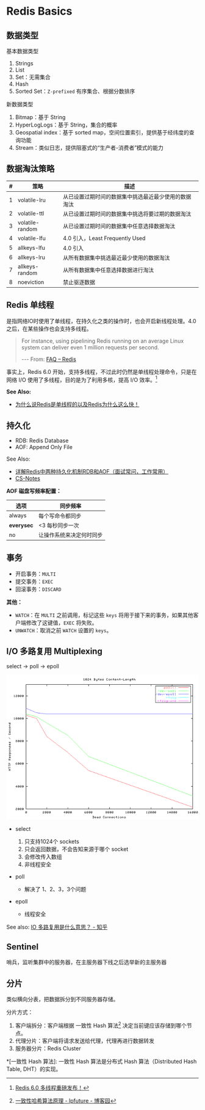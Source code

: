 # Redis Basics

## 数据类型

基本数据类型

1. Strings
2. List
3. Set：无需集合
4. Hash
5. Sorted Set：`Z-prefixed` 有序集合、根据分数排序

新数据类型

1. Bitmap：基于 String
2. HyperLogLogs：基于 String，集合的概率
3. Geospatial index：基于 sorted map，空间位置索引，提供基于经纬度的查询功能
4. Stream：类似日志，提供阻塞式的“生产者-消费者”模式的能力

## 数据淘汰策略

\# | 策略            | 描述                                                 |
---| --------------- | ---------------------------------------------------- |
1| volatile-lru    | 从已设置过期时间的数据集中挑选最近最少使用的数据淘汰 |
2| volatile-ttl    | 从已设置过期时间的数据集中挑选将要过期的数据淘汰     |
3| volatile-random | 从已设置过期时间的数据集中任意选择数据淘汰           |
4| volatile-lfu    | 4.0 引入，Least Frequently Used                      |
5| allkeys-lfu     | 4.0 引入                                             |
6| allkeys-lru     | 从所有数据集中挑选最近最少使用的数据淘汰             |
7| allkeys-random  | 从所有数据集中任意选择数据进行淘汰                   |
8| noeviction      | 禁止驱逐数据                                         |

## Redis 单线程

是指网络IO时使用了单线程，在持久化之类的操作时，也会开启新线程处理。4.0之后，在某些操作也会支持多线程。

> For instance, using pipelining Redis running on an average Linux system can deliver even 1 million requests per second.
>
> --- From: [FAQ – Redis](https://redis.io/topics/faq)

事实上，Redis 6.0 开始，支持多线程，不过此时仍然是单线程处理命令，只是在网络 I/O 使用了多线程，目的是为了利用多核，提高 I/O 效率。[^redis-6.0]

**See Also:**

- [为什么说Redis是单线程的以及Redis为什么这么快！](https://blog.csdn.net/xlgen157387/article/details/79470556)

[^redis-6.0]: [Redis 6.0 多线程重磅发布！](https://www.cnblogs.com/gz666666/p/12901507.html)

## 持久化

- RDB: <acr :offsets="[0, 6, 10]">Redis Database</acr>
- AOF: <acr>Append Only File</acr>

See Also:

- [详解Redis中两种持久化机制RDB和AOF（面试常问，工作常用）](https://baijiahao.baidu.com/s?id=1654694618189745916&wfr=spider&for=pc)
- [CS-Notes](http://cyc2018.gitee.io/cs-notes/#/notes/Redis?id=%e5%85%ab%e3%80%81%e6%8c%81%e4%b9%85%e5%8c%96)

**AOF 磁盘写频率配置：**

| 选项         | 同步频率                 |
| ------------ | ------------------------ |
| always       | 每个写命令都同步         |
| **everysec** | <3 每秒同步一次          |
| no           | 让操作系统来决定何时同步 |

## 事务

- 开启事务：`MULTI`
- 提交事务：`EXEC`
- 回滚事务：`DISCARD`

**其他：**

- `WATCH`：在 `MULTI` 之前调用，标记这些 `keys` 将用于接下来的事务，如果其他客户端修改了这键值，`EXEC` 将失败。
- `UNWATCH`：取消之前 `WATCH` 设置的 `keys`。

## I/O 多路复用 Multiplexing

select -> poll -> epoll

![picture 1](./images/index/io-multiplexing_20210325001113_88.png "I/O Multiplexing Performance. X axis: connections(As the application for testing is called DeadCon)")

- select
  1. 只支持1024个 sockets
  2. 只会返回数据，不会告知来源于哪个 socket
  3. 会修改传入数组 <Badge type="error" text="WHAT?"/>
  4. 非线程安全

- poll
  - 解决了 1、2、3，3个问题

- epoll
  - 线程安全

See also: [IO 多路复用是什么意思？ - 知乎](https://www.zhihu.com/question/32163005)

## Sentinel

哨兵，监听集群中的服务器，在主服务器下线之后选举新的主服务器

## 分片

类似横向分表，把数据拆分到不同服务器存储。

分片方式：

1. 客户端拆分：客户端根据 一致性 Hash 算法[^dht] 决定当前键应该存储到哪个节点。
2. 代理分片：客户端将请求发送给代理，代理再进行数据转发
3. 服务器分片：Redis Cluster

*[一致性 Hash 算法]: 一致性 Hash 算法是分布式 Hash 算法（Distributed Hash Table, DHT）的实现。

[^dht]: [一致性哈希算法原理 - lpfuture - 博客园](https://www.cnblogs.com/lpfuture/p/5796398.html)
